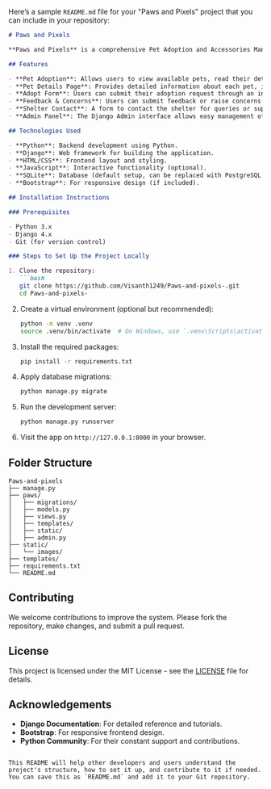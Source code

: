 Here’s a sample `README.md` file for your "Paws and Pixels" project that you can include in your repository:

```markdown
# Paws and Pixels

**Paws and Pixels** is a comprehensive Pet Adoption and Accessories Management System built using Python and Django. The project is designed to offer a platform for users to adopt pets, browse accessories, and interact with the shelter.

## Features

- **Pet Adoption**: Allows users to view available pets, read their details, and initiate the adoption process.
- **Pet Details Page**: Provides detailed information about each pet, including their breed, age, and vaccination status.
- **Adopt Form**: Users can submit their adoption request through an intuitive form.
- **Feedback & Concerns**: Users can submit feedback or raise concerns related to the platform or service.
- **Shelter Contact**: A form to contact the shelter for queries or support.
- **Admin Panel**: The Django Admin interface allows easy management of pets, accessories, and user feedback.

## Technologies Used

- **Python**: Backend development using Python.
- **Django**: Web framework for building the application.
- **HTML/CSS**: Frontend layout and styling.
- **JavaScript**: Interactive functionality (optional).
- **SQLite**: Database (default setup, can be replaced with PostgreSQL or MySQL).
- **Bootstrap**: For responsive design (if included).

## Installation Instructions

### Prerequisites

- Python 3.x
- Django 4.x
- Git (for version control)

### Steps to Set Up the Project Locally

1. Clone the repository:
   ```bash
   git clone https://github.com/Visanth1249/Paws-and-pixels-.git
   cd Paws-and-pixels-
   ```

2. Create a virtual environment (optional but recommended):
   ```bash
   python -m venv .venv
   source .venv/bin/activate  # On Windows, use `.venv\Scripts\activate`
   ```

3. Install the required packages:
   ```bash
   pip install -r requirements.txt
   ```

4. Apply database migrations:
   ```bash
   python manage.py migrate
   ```

5. Run the development server:
   ```bash
   python manage.py runserver
   ```

6. Visit the app on `http://127.0.0.1:8000` in your browser.

## Folder Structure

```
Paws-and-pixels
├── manage.py
├── paws/
│   ├── migrations/
│   ├── models.py
│   ├── views.py
│   ├── templates/
│   ├── static/
│   ├── admin.py
├── static/
│   └── images/
├── templates/
├── requirements.txt
└── README.md
```

## Contributing

We welcome contributions to improve the system. Please fork the repository, make changes, and submit a pull request.

## License

This project is licensed under the MIT License - see the [LICENSE](LICENSE) file for details.

## Acknowledgements

- **Django Documentation**: For detailed reference and tutorials.
- **Bootstrap**: For responsive frontend design.
- **Python Community**: For their constant support and contributions.
```

This README will help other developers and users understand the project's structure, how to set it up, and contribute to it if needed. You can save this as `README.md` and add it to your Git repository.
